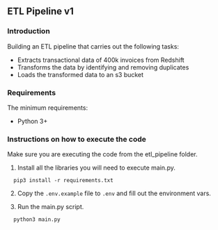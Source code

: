 ## ETL Pipeline v1

### Introduction
Building an ETL pipeline that carries out the following tasks:
- Extracts transactional data of 400k invoices from Redshift
- Transforms the data by identifying and removing duplicates
- Loads the transformed data to an s3 bucket

### Requirements
  The minimum requirements:
- Python 3+

### Instructions on how to execute the code
Make sure you are executing the code from the etl_pipeline folder.
1. Install all the libraries you will need to execute main.py.

```
  pip3 install -r requirements.txt
```

2. Copy the ``.env.example`` file to `.env` and fill out the environment vars.

3. Run the main.py script.

```
  python3 main.py
```